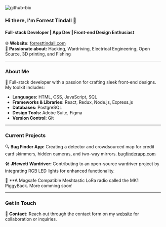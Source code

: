 
![github-bio](https://github.com/forresttindall/forresttindall/assets/144488579/aad3fae0-9e86-47d4-bf05-0fad5db7e5c5)

### Hi there, I'm Forrest Tindall 👋

#### Full-stack Developer | App Dev | Front-end Design Enthusiast

🌐 **Website:** [forresttindall.com](https://forresttindall.com)  
🛜 **Passionate about:** Hacking, Wardriving, Electrical Engineering, Open Source, 3D printing, and Fishing

---

### About Me

🚀 Full-stack developer with a passion for crafting sleek front-end designs. My toolkit includes:
- **Languages:** HTML, CSS, JavaScript, SQL
- **Frameworks & Libraries:** React, Redux, Node.js, Express.js
- **Databases:** PostgreSQL
- **Design Tools:** Adobe Suite, Figma
- **Version Control:** Git

---

### Current Projects

🔍 **Bug Finder App:** Creating a detector and crowdsourced map for credit card skimmers, hidden cameras, and two-way mirrors. [bugfinderapp.com](http://bugfinderapp.com)

🛠 **JHewett Wardriver:** Contributing to an open-source wardriver project by integrating RGB LED lights for enhanced functionality.

📡 **A Magsafe Compatible Meshtastic LoRa radio called the MK1 PiggyBack. More comming soon!

---

### Get in Touch

📧 **Contact:** Reach out through the contact form on my [website](https://forresttindall.com) for collaboration or inquiries.

